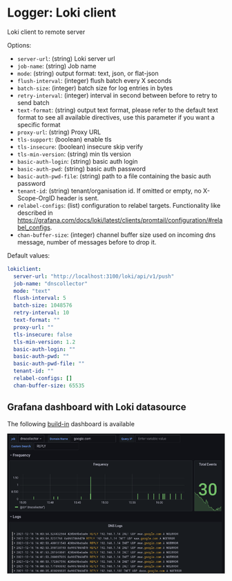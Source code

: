 # Logger: Loki client

Loki client to remote server

Options:

- `server-url`: (string) Loki server url
- `job-name`: (string) Job name
- `mode`: (string) output format: text, json, or flat-json
- `flush-interval`: (integer) flush batch every X seconds
- `batch-size`: (integer) batch size for log entries in bytes
- `retry-interval`: (integer) interval in second between before to retry to send batch
- `text-format`: (string) output text format, please refer to the default text format to see all available directives, use this parameter if you want a specific format
- `proxy-url`: (string) Proxy URL
- `tls-support`: (boolean) enable tls
- `tls-insecure`: (boolean) insecure skip verify
- `tls-min-version`: (string) min tls version
- `basic-auth-login`: (string) basic auth login
- `basic-auth-pwd`: (string) basic auth password
- `basic-auth-pwd-file`: (string) path to a file containing the basic auth password
- `tenant-id`: (string) tenant/organisation id. If omitted or empty, no X-Scope-OrgID header is sent.
- `relabel-configs`: (list) configuration to relabel targets. Functionality like described in <https://grafana.com/docs/loki/latest/clients/promtail/configuration/#relabel_configs>.
- `chan-buffer-size`: (integer) channel buffer size used on incoming dns message, number of messages before to drop it.

Default values:

```yaml
lokiclient:
  server-url: "http://localhost:3100/loki/api/v1/push"
  job-name: "dnscollector"
  mode: "text"
  flush-interval: 5
  batch-size: 1048576
  retry-interval: 10
  text-format: ""
  proxy-url: ""
  tls-insecure: false
  tls-min-version: 1.2
  basic-auth-login: ""
  basic-auth-pwd: ""
  basic-auth-pwd-file: ""
  tenant-id: ""
  relabel-configs: []
  chan-buffer-size: 65535
```

## Grafana dashboard with Loki datasource

The following [build-in](https://grafana.com/grafana/dashboards/15415) dashboard is available

<p align="center">
  <img src="../_images/dashboard_loki.png" alt="dnscollector"/>
</p>
